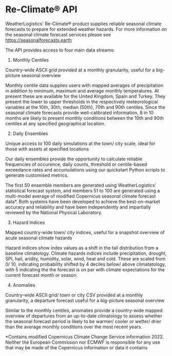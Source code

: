 # Re-Climate® API

WeatherLogistics' Re-Climate® product supplies reliable seasonal climate forecasts to prepare for extended weather hazards.
For more information on the seasonal climate forecast services please see https://seasonalforecasts.earth

The API provides access to four main data streams:

1. Monthly Centiles

Country-wide ASCII grid provided at a monthly granularity, useful for a big-picture seasonal overview

Monthly centile data supplies users with mapped averages of precipitation in addition to minimum, maximum and average monthly temperatures. At present these are available for the United Kingdom, Spain and Turkey. They present the lower to upper thresholds in the respectively meteorological variables at the 10th, 30th, median (50th), 70th and 90th centiles. Since the seasonal climate forecasts provide well-calibrated information, 8 in 10 months are likely to present monthly conditions between the 10th and 90th centiles at any specified geographical location.

2. Daily Ensembles

Unique access to 100 daily simulations at the town/ city scale, ideal for those with assets at specified locations

Our daily ensembles provide the opportunity to calculate reliable frequencies of occurence, daily counts, threshold or centile-based exceedance rates and accumulations using our quickstart Python scripts to generate customised metrics.

The first 50 ensemble members are generated using WeatherLogistics' statistical forecast system, and members 51 to 100 are generated using a multi-model average of modified Copernicus seasonal climate forecast data*. Both systems have been developed to achieve the best-on-market accuracy and reliability and have been independently and impartially reviewed by the National Physical Laboratory.

3. Hazard Indices

Mapped country-wide town/ city indices, useful for a snapshot overview of acute seasonal climate hazards

Hazard indices show index values as a shift in the tail distribution from a baseline climatology. Climate hazards indices include precipitation, drought, SPI, hail, aridity, humidity, solar, wind, heat and cold. These are scaled from 0/ 10, indicating probability shifted by 4 deciles below/ above climatatology, with 5 indicating the the forecast is on par with climate expectations for the current forecast month or season.


4. Anomalies

Country-wide ASCII grid/ town or city CSV provided at a monthly granularity, a departure forecast useful for a big-picture seasonal overview

Similar to the monthly centiles, anomalies provide a country-wide mapped overview of departures from an up-to-date climatology to assess whether the seasonal forecast period is likely to be warmer/ cooler or wetter/ drier than the average monthly conditions over the most recent years.

*Contains modified Copernicus Climate Change Service information 2022. Neither the European Commission nor ECMWF is responsible for any use that may be made of the Copernicus information or data it contains
